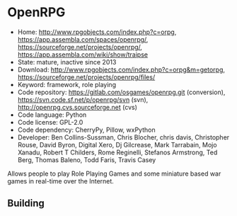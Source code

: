 # OpenRPG

- Home: http://www.rpgobjects.com/index.php?c=orpg, https://app.assembla.com/spaces/openrpg/, https://sourceforge.net/projects/openrpg/, https://app.assembla.com/wiki/show/traipse
- State: mature, inactive since 2013
- Download: http://www.rpgobjects.com/index.php?c=orpg&m=getorpg, https://sourceforge.net/projects/openrpg/files/
- Keyword: framework, role playing
- Code repository: https://gitlab.com/osgames/openrpg.git (conversion), https://svn.code.sf.net/p/openrpg/svn (svn), http://openrpg.cvs.sourceforge.net (cvs)
- Code language: Python
- Code license: GPL-2.0
- Code dependency: CherryPy, Pillow, wxPython
- Developer: Ben Collins-Sussman, Chris Blocher, chris davis, Christopher Rouse, David Byron, Digital Xero, Dj Gilcrease, Mark Tarrabain, Mojo Xanadu, Robert T Childers, Rome Reginelli, Stefanos Armstrong, Ted Berg, Thomas Baleno, Todd Faris, Travis Casey

Allows people to play Role Playing Games and some miniature based war games in real-time over the Internet.

## Building
